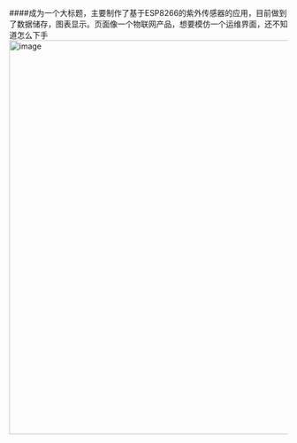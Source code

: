 ####成为一个大标题，主要制作了基于ESP8266的紫外传感器的应用，目前做到了数据储存，图表显示。页面像一个物联网产品，想要模仿一个运维界面，还不知道怎么下手
<img width="713" alt="image" src="https://github.com/user-attachments/assets/eb9162da-bb9a-40db-8e00-3fbf8f6c9797" />
